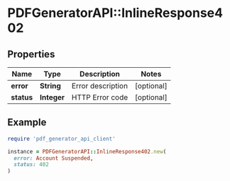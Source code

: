 # PDFGeneratorAPI::InlineResponse402

## Properties

| Name | Type | Description | Notes |
| ---- | ---- | ----------- | ----- |
| **error** | **String** | Error description | [optional] |
| **status** | **Integer** | HTTP Error code | [optional] |

## Example

```ruby
require 'pdf_generator_api_client'

instance = PDFGeneratorAPI::InlineResponse402.new(
  error: Account Suspended,
  status: 402
)
```

